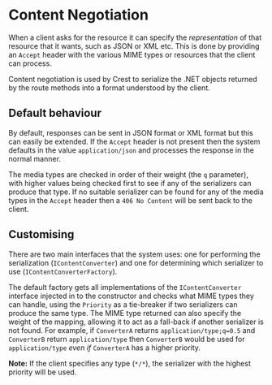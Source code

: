 # Content Negotiation

When a client asks for the resource it can specify the _representation_ of that
resource that it wants, such as JSON or XML etc. This is done by providing an
`Accept` header with the various MIME types or resources that the client can
process.

Content negotiation is used by Crest to serialize the .NET objects returned by
the route methods into a format understood by the client.

## Default behaviour

By default, responses can be sent in JSON format or XML format but this can
easily be extended. If the `Accept` header is not present then the system
defaults in the value `application/json` and processes the response in the
normal manner.

The media types are checked in order of their weight (the `q` parameter), with
higher values being checked first to see if any of the serializers can produce
that type. If no suitable serializer can be found for any of the media types
in the `Accept` header then a `406 No Content` will be sent back to the client.

## Customising

There are two main interfaces that the system uses: one for performing the
serialization (`IContentConverter`) and one for determining which serializer to
use (`IContentConverterFactory`).

The default factory gets all implementations of the `IContentConverter`
interface injected in to the constructor and checks what MIME types they can
handle, using the `Priority` as a tie-breaker if two serializers can produce the
same type. The MIME type returned can also specify the weight of the mapping,
allowing it to act as a fall-back if another serializer is not found. For
example, if `ConverterA` returns `application/type;q=0.5` and `ConverterB`
return `application/type` then `ConverterB` would be used for `application/type`
_even if_ `ConverterA` has a higher priority.

**Note:** If the client specifies any type (`*/*`), the serializer with the
highest priority will be used.
